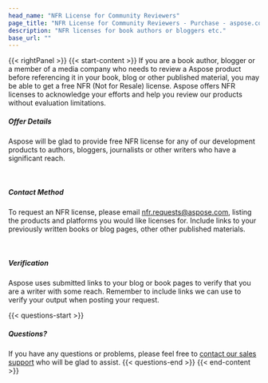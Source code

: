 ```yaml
---
head_name: "NFR License for Community Reviewers"
page_title: "NFR License for Community Reviewers - Purchase - aspose.com"
description: "NFR licenses for book authors or bloggers etc."
base_url: ""
---
```

{{< rightPanel >}}
{{< start-content >}}
If you are a book author, blogger or a member of a media company who needs to review a Aspose product before referencing it in your book, blog or other published material, you may be able to get a free NFR (Not for Resale) license. Aspose offers NFR licenses to acknowledge your efforts and help you review our products without evaluation limitations.

##### **Offer Details**
Aspose will be glad to provide free NFR license for any of our development products to authors, bloggers, journalists or other writers who have a significant reach.

&nbsp;  
##### **Contact Method**
To request an NFR license, please email [nfr.requests@aspose.com](mailto:nfr.requests@aspose.com), listing the products and platforms you would like licenses for. Include links to your previously written books or blog pages, other other published materials.  

&nbsp;  
##### **Verification**
Aspose uses submitted links to your blog or book pages to verify that you are a writer with some reach. Remember to include links we can use to verify your output when posting your request.  

{{< questions-start >}}
##### **Questions?**
If you have any questions or problems, please feel free to [contact our sales support](https://about.aspose.com/contact/) who will be glad to assist.
{{< questions-end >}}
{{< end-content >}}